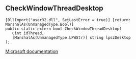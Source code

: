 ## CheckWindowThreadDesktop

```
[DllImport("user32.dll", SetLastError = true)] [return: MarshalAs(UnmanagedType.Bool)]
public static extern bool CheckWindowThreadDesktop(
   uint idThread,
   [MarshalAs(UnmanagedType.LPWStr)] string lpszDesktop
);
```

[Microsoft documentation](TODO)
